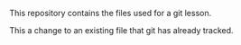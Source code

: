 This repository contains the files used for a git lesson.

This a change to an existing file that git has already tracked.
